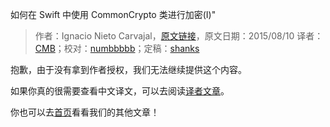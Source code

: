 如何在 Swift 中使用 CommonCrypto 类进行加密(I)"

> 作者：Ignacio Nieto Carvajal，[原文链接](http://digitalleaves.com/blog/2015/08/commoncrypto-in-swift)，原文日期：2015/08/10
> 译者：[CMB](https://github.com/chenmingbiao)；校对：[numbbbbb](https://github.com/numbbbbb)；定稿：[shanks](http://codebuild.me/)

抱歉，由于没有拿到作者授权，我们无法继续提供这个内容。

如果你真的很需要查看中文译文，可以去阅读[译者文章](http://blog.csdn.net/cmbbill/article/details/48442879)。

你也可以去[首页](http://swift.gg)看看我们的其他文章！

